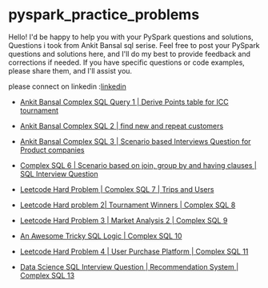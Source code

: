 # pyspark_practice_problems
Hello! I'd be happy to help you with your PySpark questions and solutions, Questions i took from Ankit Bansal sql serise. Feel free to post your
PySpark questions and solutions here, and I'll do my best to provide feedback and corrections if needed. If you have specific questions or code 
examples, please share them, and I'll assist you. 



please connect on linkedin :[linkedin](https://www.linkedin.com/in/ayush-maurya4/)



- [Ankit Bansal Complex SQL Query 1 | Derive Points table for ICC tournament](https://github.com/am15398/pyspark_practice_problems/blob/main/1.%20Derive%20Points%20table%20for%20ICC%20tournament.ipynb)

- [Ankit Bansal Complex SQL 2 | find new and repeat customers](https://github.com/am15398/pyspark_practice_problems/blob/main/2.%20find%20new%20and%20repeat%20customers.ipynb)

- [Ankit Bansal Complex SQL 3 | Scenario based Interviews Question for Product companies](https://github.com/am15398/pyspark_practice_problems/blob/main/3.%20Scenario%20based%20Interviews%20Question%20for%20Product%20companies.ipynb)

- [Complex SQL 6 | Scenario based on join, group by and having clauses | SQL Interview Question](https://github.com/am15398/pyspark_practice_problems/blob/main/4.%20Complex%20SQL.ipynb)

- [Leetcode Hard Problem | Complex SQL 7 | Trips and Users](https://github.com/am15398/pyspark_practice_problems/blob/main/5.%20Complex%20SQL.ipynb)

- [Leetcode Hard problem 2| Tournament Winners | Complex SQL 8](https://github.com/am15398/pyspark_practice_problems/blob/main/6.%20Complex%20SQL.ipynb)

- [Leetcode Hard Problem 3 | Market Analysis 2 | Complex SQL 9](https://github.com/am15398/pyspark_practice_problems/blob/main/7.%20Complex%20SQL.ipynb)

- [An Awesome Tricky SQL Logic | Complex SQL 10](https://github.com/am15398/pyspark_practice_problems/blob/main/8.%20Complex%20SQL.ipynb)

- [Leetcode Hard Problem 4 | User Purchase Platform | Complex SQL 11](https://github.com/am15398/pyspark_practice_problems/blob/main/9.%20Complex%20SQL.ipynb)

- [Data Science SQL Interview Question | Recommendation System | Complex SQL 13](https://github.com/am15398/pyspark_practice_problems/blob/main/10.%20Complex%20SQL.ipynb)


